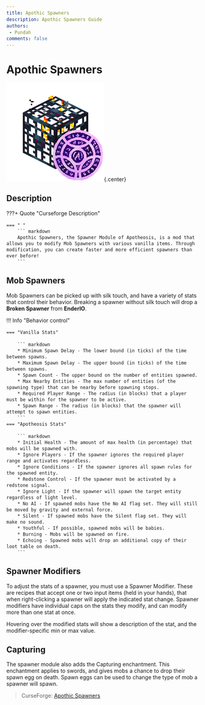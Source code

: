 ```yaml
---
title: Apothic Spawners
description: Apothic Spawners Guide
authors: 
 - Pundah
comments: false
---
```


# Apothic Spawners
![](img/apothic_spawners.png){.center}
## Description
???+ Quote "Curseforge Description"

    === " "
        ``` markdown
        Apothic Spawners, the Spawner Module of Apotheosis, is a mod that allows you to modify Mob Spawners with various vanilla items. Through modification, you can create faster and more efficient spawners than ever before!
        ```
## Mob Spawners

Mob Spawners can be picked up with silk touch, and have a variety of stats that control their behavior. Breaking a spawner without silk touch will drop a **Broken Spawner** from **EnderIO**.

!!! Info "Behavior control"

    === "Vanilla Stats"

        ``` markdown
        * Minimum Spawn Delay - The lower bound (in ticks) of the time between spawns.
        * Maximum Spawn Delay - The upper bound (in ticks) of the time between spawns.
        * Spawn Count - The upper bound on the number of entities spawned.
        * Max Nearby Entities - The max number of entities (of the spawning type) that can be nearby before spawning stops.
        * Required Player Range - The radius (in blocks) that a player must be within for the spawner to be active.
        * Spawn Range - The radius (in blocks) that the spawner will attempt to spawn entities.
        ```
    === "Apotheosis Stats"

        ``` markdown
        * Initial Health - The amount of max health (in percentage) that mobs will be spawned with.
        * Ignore Players - If the spawner ignores the required player range and activates regardless.
        * Ignore Conditions - If the spawner ignores all spawn rules for the spawned entity.
        * Redstone Control - If the spawner must be activated by a redstone signal.
        * Ignore Light - If the spawner will spawn the target entity regardless of light level.
        * No AI - If spawned mobs have the No AI flag set. They will still be moved by gravity and external force.
        * Silent - If spawned mobs have the Silent flag set. They will make no sound.
        * Youthful - If possible, spawned mobs will be babies.
        * Burning - Mobs will be spawned on fire.
        * Echoing - Spawned mobs will drop an additional copy of their loot table on death.
        ```
## Spawner Modifiers
To adjust the stats of a spawner, you must use a Spawner Modifier. These are recipes that accept one or two input items (held in your hands), that when right-clicking a spawner will apply the indicated stat change.  Spawner modifiers have individual caps on the stats they modify, and can modify more than one stat at once.

Hovering over the modified stats will show a description of the stat, and the modifier-specific min or max value.
## Capturing
The spawner module also adds the Capturing enchantment. This enchantment applies to swords, and gives mobs a chance to drop their spawn egg on death.  Spawn eggs can be used to change the type of mob a spawner will spawn.
> CurseForge: [Apothic Spawners](https://www.curseforge.com/minecraft/mc-mods/apothic-spawners)